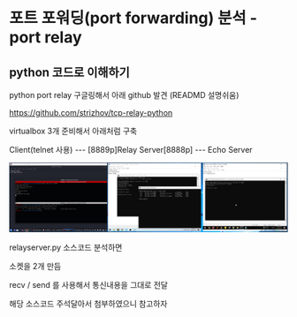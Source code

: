 # 포트 포워딩(port forwarding) 분석 - port relay

## python 코드로 이해하기

python port relay 구글링해서 아래 github 발견 (READMD 설명쉬움)

https://github.com/strizhov/tcp-relay-python

virtualbox 3개 준비해서 아래처럼 구축

Client(telnet 사용) --- [8889p]Relay Server[8888p] --- Echo Server

![image](https://github.com/0xbadc0de-b/port-relay/blob/master/python/port%20relay.PNG)

relayserver.py 소스코드 분석하면

소켓을 2개 만듬

recv / send 를 사용해서 통신내용을 그대로 전달

해당 소스코드 주석달아서 첨부하였으니 참고하자

